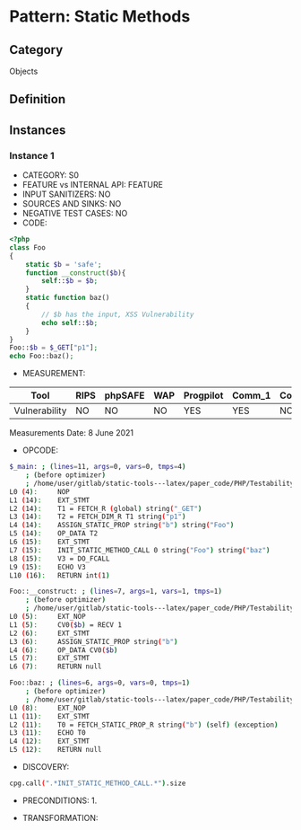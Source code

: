 # Pattern: Static Methods

## Category

Objects

## Definition

## Instances

### Instance 1

- CATEGORY: S0
- FEATURE vs INTERNAL API: FEATURE
- INPUT SANITIZERS:  NO
- SOURCES AND SINKS: NO 
- NEGATIVE TEST CASES: NO
- CODE:

```php
<?php
class Foo
{
    static $b = 'safe';
    function __construct($b){
        self::$b = $b;
    }
    static function baz()
    {
        // $b has the input, XSS Vulnerability
        echo self::$b;
    }
}
Foo::$b = $_GET["p1"];
echo Foo::baz();
```

- MEASUREMENT:

| Tool          | RIPS | phpSAFE | WAP  | Progpilot | Comm_1 | Comm_2 | Correct |
| ------------- | ---- | ------- | ---- | --------- | ------- | --------- | ------- |
| Vulnerability | NO   | NO      |NO    | YES        | YES     | NO        | YES     |
Measurements Date: 8 June 2021

- OPCODE:

```bash
$_main: ; (lines=11, args=0, vars=0, tmps=4)
    ; (before optimizer)
    ; /home/user/gitlab/static-tools---latex/paper_code/PHP/Testability_Patterns/46_static_methods/46_static_methods.php:1-16
L0 (4):     NOP
L1 (14):    EXT_STMT
L2 (14):    T1 = FETCH_R (global) string("_GET")
L3 (14):    T2 = FETCH_DIM_R T1 string("p1")
L4 (14):    ASSIGN_STATIC_PROP string("b") string("Foo")
L5 (14):    OP_DATA T2
L6 (15):    EXT_STMT
L7 (15):    INIT_STATIC_METHOD_CALL 0 string("Foo") string("baz")
L8 (15):    V3 = DO_FCALL
L9 (15):    ECHO V3
L10 (16):   RETURN int(1)

Foo::__construct: ; (lines=7, args=1, vars=1, tmps=1)
    ; (before optimizer)
    ; /home/user/gitlab/static-tools---latex/paper_code/PHP/Testability_Patterns/46_static_methods/46_static_methods.php:5-7
L0 (5):     EXT_NOP
L1 (5):     CV0($b) = RECV 1
L2 (6):     EXT_STMT
L3 (6):     ASSIGN_STATIC_PROP string("b")
L4 (6):     OP_DATA CV0($b)
L5 (7):     EXT_STMT
L6 (7):     RETURN null

Foo::baz: ; (lines=6, args=0, vars=0, tmps=1)
    ; (before optimizer)
    ; /home/user/gitlab/static-tools---latex/paper_code/PHP/Testability_Patterns/46_static_methods/46_static_methods.php:8-12
L0 (8):     EXT_NOP
L1 (11):    EXT_STMT
L2 (11):    T0 = FETCH_STATIC_PROP_R string("b") (self) (exception)
L3 (11):    ECHO T0
L4 (12):    EXT_STMT
L5 (12):    RETURN null
```

- DISCOVERY:

```bash
cpg.call(".*INIT_STATIC_METHOD_CALL.*").size
```

- PRECONDITIONS:
   1.

- TRANSFORMATION: 

```

```


